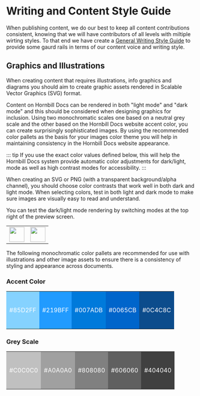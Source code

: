 # Writing and Content Style Guide
When publishing content, we do our best to keep all content contributions consistent, knowing that we will have contributors of all levels with miltiple wirting styles.  To that end we have create a [General Writing Style Guide](/style-guide/) to provide some gaurd rails in terms of our content voice and writing style. 

## Graphics and Illustrations
When creating content that requires illustrations, info graphics and diagrams you should aim to create graphic assets rendered in Scalable Vector Graphics (SVG) format.  

Content on Hornbill Docs can be rendered in both "light mode" and "dark mode" and this should be considered when designing graphics for inclusion.  Using two monochromatic scales one based on a neutral grey scale and the other based on the Hornbill Docs website accent color, you can create surprisingly sophisticated images.  By using the recommended color pallets as the basis for your images color theme you will help in maintaining consistency in the Hornbill Docs website appearance. 

::: tip
If you use the exact color values defined below, this will help the Hornbill Docs system provide  automatic color adjustments for dark/light, mode as well as high contrast modes for accessibility. 
:::

When creating an SVG or PNG (with a transparent background/alpha channel), you should choose color contrasts that work well in both dark and light mode. When selecting colors, test in both light and dark mode to make sure images are visually easy to read and understand. 

You can test the dark/light mode rendering by switching modes at the top right of the preview screen.

<table style="width: 100%;">
    <tr>
        <td style=""><img src="/_books/hdoc-guide/images/light-mode-switch.png" height="40px"></img></td>
        <td style=""><img src="/_books/hdoc-guide/images/dark-mode-switch.png" height="40px"></img></td>
    </tr>
</table>


The following monochromatic color pallets are recommended for use with illustrations and other image assets to ensure there is a consistency of styling and appearance across documents. 

### Accent Color

<table style="width: 100%;">
    <tr style="height: 100px">
        <td style="background-color: #85D2FF; color: #ffffff">#85D2FF</td>
        <td style="background-color: #219BFF; color: #ffffff">#219BFF</td>
        <td style="background-color: #007ADB; color: #ffffff">#007ADB</td>
        <td style="background-color: #0065CB; color: #ffffff">#0065CB</td>
        <td style="background-color: #0C4C8C; color: #ffffff">#0C4C8C</td>
    </tr>
</table>


### Grey Scale 

<table style="width: 100%;">
    <tr style="height: 100px">
        <td style="background-color: #c0c0c0; color: #ffffff">#C0C0C0</td>
        <td style="background-color: #a0a0a0; color: #ffffff">#A0A0A0</td>
        <td style="background-color: #808080; color: #ffffff">#808080</td>
        <td style="background-color: #606060; color: #ffffff">#606060</td>
        <td style="background-color: #404040; color: #ffffff">#404040</td>
    </tr>
</table>
